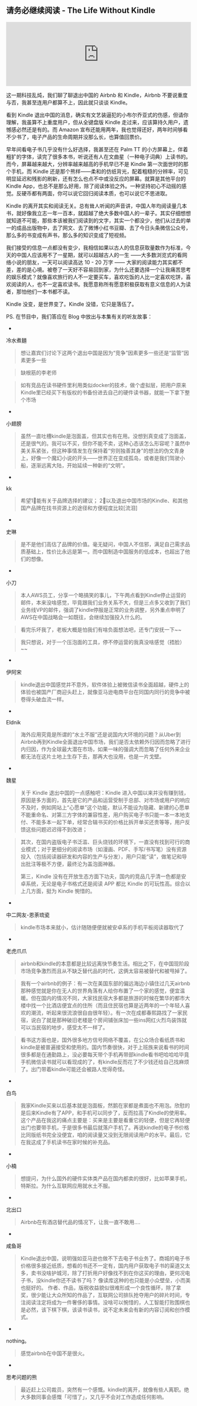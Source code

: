 ## 请务必继续阅读 - The Life Without Kindle

<iframe allow="autoplay *; encrypted-media *; fullscreen *; clipboard-write" frameborder="0" height="175" style="width:100%;max-width:660px;overflow:hidden;background:transparent;" sandbox="allow-forms allow-popups allow-same-origin allow-scripts allow-storage-access-by-user-activation allow-top-navigation-by-user-activation" src="https://embed.podcasts.apple.com/cn/podcast/%E9%82%A3%E4%BA%9B%E9%80%80%E5%87%BA%E5%A4%A7%E9%99%86%E7%9A%84%E6%B5%B7%E5%A4%96%E6%9C%8D%E5%8A%A1%E4%BB%AC/id1492740686?i=1000565277227"></iframe>

这一期科技乱炖，我们聊了聊退出中国的 Airbnb 和 Kindle，Airbnb 不要说重度与否，我甚至连用户都算不上，因此就只谈谈 Kindle。

看到 Kindle 退出中国的消息，确实有文艺装逼犯的小布尔乔亚式的伤感，但请你理解，我虽算不上重度用户，但从全键盘版 Kindle 走过来，应该算持久用户，遗憾感必然还是有的。而 Amazon 宣布还能用两年，我也觉得还好，两年时间够看不少书了，电子产品的生命周期并没那么长，也算值回票价。

早年间看电子书几乎没有什么好选择，我甚至还在 Palm TT 的小方屏幕上，伴着粗犷的字体，读完了很多本书，听说还有人在文曲星（一种电子词典）上读书的。而今，屏幕越来越大，分辨率越来越高的手机早已不是 Kindle 第一次面世时的那个手机，而 Kindle 还是那个熊样——柔和的仿纸背光，配着粗糙的分辨率，可见明显延迟和残影的刷新，还有怎么也点不中或没反应的屏幕。就算是其他平台的 Kindle App，也总不是那么好用，除了阅读体验之外。一种坚持初心不动摇的感觉。反硬币都有两面，你可以说它回归阅读本质，也可以说它不思进取。

Kindle 的离开其实和阅读无关。总有耸人听闻的声音讲，中国人年均阅读量几本书，就好像我立志一年一百本，就超越了绝大多数中国人的一辈子。其实仔细想想就知道不可能，那些本该被我们阅读到的文字，其实一个都没少，他们从过去的单一的成品出版物中，去了网文、去了微博小红书豆瓣、去了今日头条微信公众号，那么多的书变成有声书，那么多的知识变成了短视频。

我们接受的信息一点都没有变少，我相信如果以古人的信息获取量数作为标准，今天的中国人应该用不了一星期，就可以超越古人的一生 ——大多数浏览式的看网络小说的朋友，一天可以阅读高达 10 - 20 万字 —— 大家的阅读能力其实都不差，差的是心境。被卷了一天好不容易回到家，为什么还要选择一个让我痛苦思考的娱乐模式？就像喜欢旅行的人不一定要买车，喜欢吃饭的人比一定喜欢吃饼，喜欢阅读的人，也不一定喜欢读书。我愿意称所有愿意积极获取有意义信息的人为读者，那怕他们一本书都不读。

Kindle 没变，是世界变了。Kindle 没错，它只是落伍了。

PS. 在节目中，我们答应在 Blog 中放出与本集有关的听友故事：

> 
- 
冷水煮麺 

> 想让嘉宾们讨论下这两个退出中国是因为“竞争”因素更多一些还是“监管”因素更多一些 

> 缺根筋的李老师 

> 如有竞品在读书硬件里利用类似docker的技术，做个虚拟层，把用户原来Kindle里已经买下有版权的书备份进去自己的硬件读书器，就能一下拿下整个市场 

> 
- 
小翅膀 

> 虽然一直吐槽kindle是泡面盖，但其实也有在用。没想到真变成了泡面盖，还是很气的。我可以不买，但你不能不卖，这种心态该怎么形容呢？虽然中美关系紧张，但这种事情发生在保持着“穷则独善其身”的想法的伪文青身上，好像一个魔幻小说的开头——世界正在变成孤岛，或者是我们驾驶小船，逐渐远离大陆，开始延续一种新的“文明”。 

> 
- 
kk 

> 希望1⃣️能有关于品牌选择的建议；
> 2⃣️以及退出中国市场的Kindle、和其他国产品牌在找书资源上的途径和方便程度比较[流泪] 

> 
- 
史琳 

> 是不是他们高估了品牌的价值。毫无疑问，中国人不信邪，满足自己需求品质基础上，性价比永远是第一。而中国制造中国服务的低成本，也超出了他们的想像。 

> 
-
小刀 

> 本人AWS员工，分享一个略搞笑的事儿，下午两点看到Kindle停止运营的邮件，本来没啥感觉，毕竟跟我们业务关系不大，但是三点多又收到了我们业务线VP的邮件，强调了kindle停服是正常的业务调整，另外重点申明了AWS在中国战略会一如既往，会继续加强投入什么的。

> 看完乐坏我了，老板大概是怕我们有啥负面想法吧，还专门安抚一下~~

> 我只想说，对于一个压泡面的工具，停不停运营的我真没啥感觉（捂脸）~~ 

> 
- 
伊阿宋 

> kindle退出中国感觉并不意外，软件体验上被微信读书全面超越，硬件上的体验也被国产厂商迎头赶上，就像亚马逊电商平台在同国内同行的竞争中被卷得头破血流一样。
 
> 
- 
Eldnik 

> 海外应用究竟是所谓的“水土不服”还是说国内大环境的问题？从Uber到Airbnb再到Kindle全面退出中国市场，我们是否太依赖外归因而忽略了进行内归因，作为全球最大潜在市场，如果一味的强调大而忽略了任何外来企业都无法在这片土地上生存下去，那再大也没用，也是一片戈壁。 

> 
- 
魏星 

> 关于 Kindle 退出中国的一点感触吧：Kindle 进入中国以来并没有赚到钱，原因是多方面的，首先是它的产品和运营受制于总部、对市场或用户的响应不及时，例如网站上“心愿单”这个功能，默认不能设为隐藏、新建的心愿单不能重命名、对第三方字体的兼容性差，用户购买电子书只能一本一本地支付、不能多本一起下单，经常合辑书买的价格比拆开单买还贵等等，用户反馈这些问题迟迟得不到改进；

> 其次，在国内盗版电子书泛滥、巨头烧钱的环境下，一直没有找到可行的商业模式；对于更细分的阅读市场（如漫画、PDF、手写/书写笔）没有资源投入（包括阅读器研发和内容的生产与分发），用户只能“读”，做笔记和导出批注等极不方便，最终沦为盖泡面神器。
> 
> 第三，Kindle 没有在开放生态方面下功夫，国内的竞品几乎清一色都是安卓系统，无论是电子书格式还是阅读 APP 都比 Kindle 的可玩性高。综合以上几方面，挺为 Kindle 惋惜的。

> 
- 
中二网友-恩荼琉瓷 

> kindle市场本来就小，估计随随便便就被安卓系的手机平板阅读器取代了 

> 
- 
老虎爪爪 

> airbnb和kindle的本意都是比较远离快节奏生活。相比之下，在中国现阶段市场竞争激烈而且从不缺乏替代品的时代，这俩太容易被替代和被甩掉了。

> 我有一个airbnb的例子：有一次在美国东部的偏远海边小镇住过几天airbnb那种感觉就是你在无人的世界角落有人给你布置了一个家的感觉，便宜温暖。但在国内的情况不同，大家找民宿大多都是旅游的时候在繁华的都市大楼中找一个比酒店便宜点的住所（而且住民宿也算是近两年的一个年轻人喜欢的潮流，听起来很流浪很自由很年轻）。有一次在成都春熙路找了一家民宿，说白了就是那种破旧老楼是个房间铺张床加一些ins网红火烈鸟装饰就可以当民宿的地步，感受太不一样了。

> 看书这方面也是，国外很多地方信号网络不覆盖，在公众场合看纸质书和kindle是被普遍接受和使用的。国内节奏很快，对于上班族来说看书的时间很多都是在通勤路上，没必要每天带个手机再带部kindle看书吧哈哈哈毕竟手机微信读书就可以看现成的了，有kindle反而花了不少钱还给自己找麻烦了。出门带着kindle可能还会被路人觉得奇怪。 

> 
- 
白鸟 

> 我家Kindle买来以后基本就是泡面板，然鹅在家都是煮面也不用泡。欣慰的是后来Kindle有了APP，和手机可以同步了，反而拉高了Kindle的使用率。这个产品在我这的痛点主要是：买来是主要是看重它的轻便，但是它再轻便出门也要带手机，于是很多书最后就落户手机了。再说kindle的电子书价格比同版纸书完全没便宜，咱的阅读量又没到无限阅读用户的水平。最后，它在我这成了手机读书在家时候的补充品。 

> 
- 
小楠 

> 想提问，为什么国外的硬件实体类产品在国内都卖的很好，比如苹果手机，特斯拉。为什么互联网应用就水土不服。 

> 
- 
北出口 

> Airbnb在有酒店替代品的情况下，让我一直不敢用.... 

> 
- 
咸鱼哥 

> Kindle退出中国，说明强如亚马逊也做不下去电子书业务了。商城的电子书价格很多接近纸质，想看的书还不一定有，国内用户获取电子书的渠道又太多，卖书没啥护城河，除了打折用户好像找不到在你这买的理由，更何况电子书，没kindle你还不读书了吗？
> 像读库这种的也只能是小众壁垒，小而美也挺好的。
> 作者、作品，版税收益貌似很难形成一个良性循环，除了拿奖，很少能让大众所知的作品了，互联网公司排队抢夺用户的碎片时间，专注阅读注定将成为一件奢侈的事情。没啥可以惋惜的，人工智能打败围棋也是必然，该下棋下棋，该读书读书，说不定未来会有新的内容订阅和创作模式。 

> 
- 
nothing。 

> 感觉airbnb在中国不是很火。
 
> 
- 
思考问题的熊 

> 最近赶上公司裁员，突然有一个感慨。kindle的离开，就像有些人离职。绝大多数同事会感慨「可惜了」，又几乎不会对工作造成任何影响。

